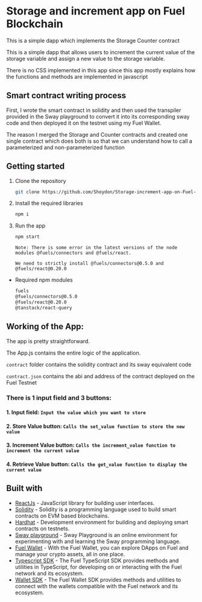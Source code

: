 # Storage and increment app on Fuel Blockchain
 
This is a simple dapp which implements the Storage Counter contract 

This is a simple dapp that allows users to increment the current value of the storage variable and assign a new value to the storage variable.

There is no CSS implemented in this app since this app mostly explains how the functions and methods are implemented in javascript

## Smart contract writing process
First, I wrote the smart contract in solidity and then used the transpiler provided in the Sway playground to convert it into its corresponding sway code and then deployed it on the testnet using my Fuel Wallet.

The reason I merged the Storage and Counter contracts and created one single contract which does both is so that we can understand how to call a parameterized and non-parameterized function

## Getting started
1. Clone the repository
   ```sh
   git clone https://github.com/Shoydon/Storage-increment-app-on-Fuel-Blockchain.git
   ```
2. Install the required libraries
   ```sh
   npm i
   ```
3. Run the app
   ```sh
   npm start
   ```

    `Note: There is some error in the latest versions of the node modules @fuels/connectors and @fuels/react.`

    `We need to strictly install @fuels/connectors@0.5.0 and @fuels/react@0.20.0`

* Required npm modules 
  ```sh
  fuels 
  @fuels/connectors@0.5.0 
  @fuels/react@0.20.0 
  @tanstack/react-query
  ```

## Working of the App:
The app is pretty straightforward. 

The App.js contains the entire logic of the application.

`contract` folder contains the solidity contract and its sway equivalent code

`contract.json` contains the abi and address of the contract deployed on the Fuel Testnet

### There is 1 input field and 3 buttons:

#### 1. Input field: `Input the value which you want to store`

#### 2. Store Value button: `Calls the set_value function to store the new value`

#### 3. Increment Value button: `Calls the increment_value function to increment the current value`

#### 4. Retrieve Value button: `Calls the get_value function to display the current value`

## Built with
- [ReactJs](https://react.dev/) - JavaScript library for building user interfaces.
- [Solidity](https://docs.soliditylang.org/en/v0.8.23/) - Solidity is a programming language used to build smart contracts on EVM based blockchains.
- [Hardhat](https://hardhat.org/) - Development environment for building and deploying smart contracts on testnets.
- [Sway playground](https://www.sway-playground.org/) - Sway Playground is an online environment for experimenting with and learning the Sway programming language.
- [Fuel Wallet](https://wallet.fuel.network/docs/install/) - With the Fuel Wallet, you can explore DApps on Fuel and manage your crypto assets,
all in one place.
- [Typescript SDK](https://docs.fuel.network/docs/fuels-ts/) - The Fuel TypeScript SDK provides methods and utilities in TypeScript, for developing on or interacting with the Fuel network and its ecosystem.
- [Wallet SDK](https://docs.fuel.network/docs/wallet/install/) - The Fuel Wallet SDK provides methods and utilities to connect with the wallets compatible with the Fuel network and its ecosystem.